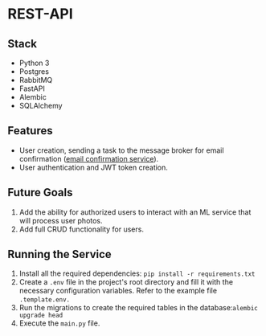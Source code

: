 # REST-API

## Stack
- Python 3
- Postgres
- RabbitMQ
- FastAPI
- Alembic
- SQLAlchemy

## Features
- User creation, sending a task to the message broker for email confirmation ([email confirmation service](https://github.com/corfa/email-confirmation-service)).
- User authentication and JWT token creation.

## Future Goals
1) Add the ability for authorized users to interact with an ML service that will process user photos.
2) Add full CRUD functionality for users.

## Running the Service
1) Install all the required dependencies: ```pip install -r requirements.txt```
2) Create a ```.env``` file in the project's root directory and fill it with the necessary configuration variables. Refer to the example file ```.template.env.```
3) Run the migrations to create the required tables in the database:```alembic upgrade head```
4) Execute the ```main.py``` file.
